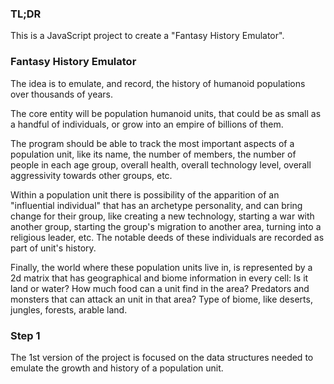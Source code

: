 ### TL;DR
This is a JavaScript project to create a "Fantasy History Emulator".

### Fantasy History Emulator
The idea is to emulate, and record, the history of humanoid populations over thousands of years.

The core entity will be population humanoid units, that could be as small as a handful of individuals, or grow into an empire of billions of them.

The program should be able to track the most important aspects of a population unit, like its name, the number of members, the number of people in each age group, overall health, overall technology level, overall aggressivity towards other groups, etc.

Within a population unit there is possibility of the apparition of an "influential individual" that has an archetype personality, and can bring change for their group, like creating a new technology, starting a war with another group, starting the group's migration to another area, turning into a religious leader, etc. The notable deeds of these individuals are recorded as part of unit's history.

Finally, the world where these population units live in, is represented by a 2d matrix that has geographical and biome information in every cell: Is it land or water? How much food can a unit find in the area? Predators and monsters that can attack an unit in that area? Type of biome, like deserts, jungles, forests, arable land.

### Step 1
The 1st version of the project is focused on the data structures needed to emulate the growth and history of a population unit. 
